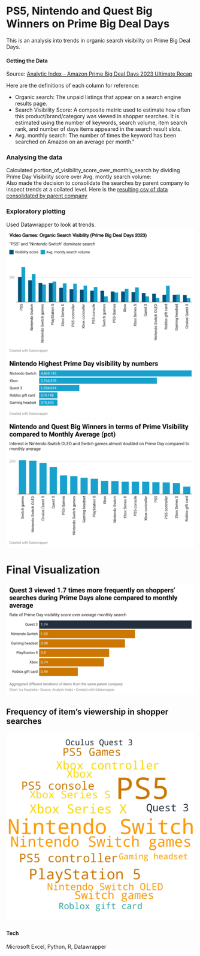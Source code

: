 # PS5, Nintendo and Quest Big Winners on Prime Big Deal Days

This is an analysis into trends in organic search visibility on Prime Big Deal Days. <br/>

#### Getting the Data

Source: [Analytic Index - Amazon Prime Big Deal Days 2023 Ultimate Recap](https://8717401.fs1.hubspotusercontent-na1.net/hubfs/8717401/Prime%20Big%20Deal%20Days%202023/Analytic%20Index%20-%20Amazon%20Prime%20Big%20Deal%20Days%202023%20Ultimate%20Recap.pdf)

Here are the definitions of each column for reference: <br/>

* Organic search: The unpaid listings that appear on a search engine results page.
* Search Visibility Score: A composite metric used to estimate how often this product/brand/category was viewed in shopper searches. It is estimated using the number of keywords, search volume, item search rank, and number of days items appeared in the search result slots.
* Avg. monthly search: The number of times the keyword has been searched on Amazon on an average per month."	

### Analysing the data

Calculated portion_of_visibility_score_over_monthly_search by dividing Prime Day Visibility score over Avg. montly search volume: <br/>
Also made the decision to consolidate the searches by parent company to inspect trends at a collated level. Here is the [resulting csv of data consolidated by parent company](https://github.com/ivynyayieka/warc_prime_deals/blob/main/company%20DC%20data%20journalist%20exercise.csv)

### Exploratory plotting
Used Datawrapper to look at trends. 
![Video Games: Organic Search Visibility (Prime Big Deal Days 2023)](tYDn5--span-style-font-family-arial-font-size-15px-white-space-collapse-preserve-background-color-rgb-255-255-255-video-games-organic-search-visibility-prime-big-deal-days-2023-span--1.png)
![Nintendo Highest Prime Day visibility by numbers](irOYq-nintendo-highest-prime-day-visibility-by-numbers-nbsp--1.png)
![Nintendo and Quest Big Winners in terms of Prime Visibility compared to Monthly Average (pct)](O95At-nintendo-and-quest-big-winners-in-terms-of-prime-visibility-compared-to-monthly-average-pct--1.png)

# Final Visualization
![Quest 3 viewed 1.7 times more frequently on shoppers’ searches during Prime Days alone compared to monthly average](EeZMy-quest-3-viewed-1-7-times-more-frequently-on-shoppers-searches-during-prime-days-alone-compared-to-monthly-average-1.png)
## Frequency of item’s viewership in shopper searches
![Wordcloud](<wordcloud copy-1.jpg>)
#### Tech
Microsoft Excel, Python, R, Datawrapper
